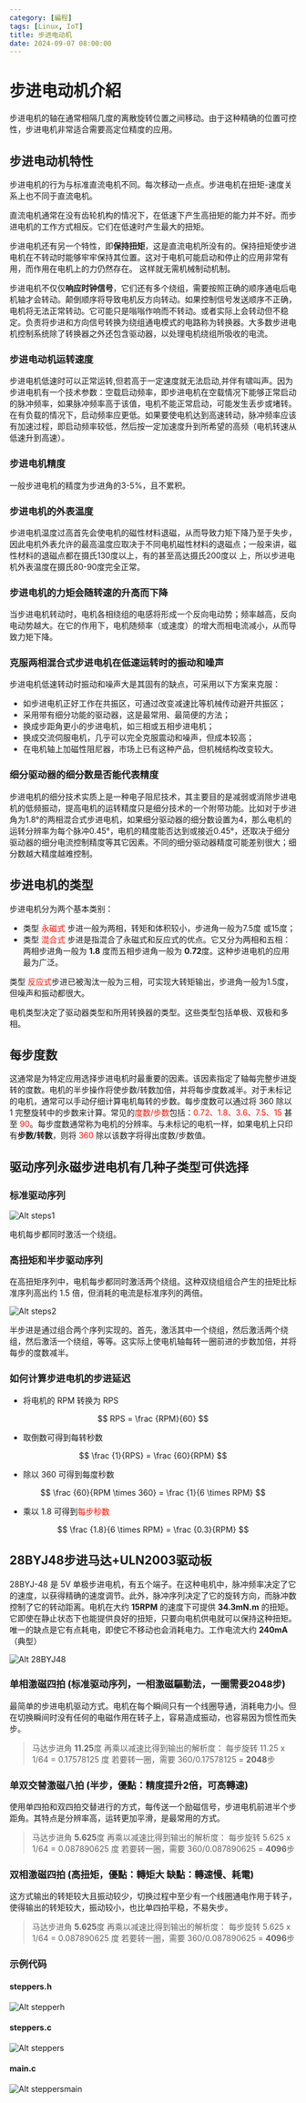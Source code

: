 ```yaml
---
category: [編程]
tags: [Linux, IoT]
title: 步进电动机
date: 2024-09-07 08:00:00
---
```

<style>
  table {
    width: 100%
    }
  td {
    vertical-align: center;
  }
  table.inputT{
    margin: 10px;
    width: auto;
    margin-left: auto;
    margin-right: auto;
    border: none;
  }
  input{
    text-align: center;
    padding: 0px 10px;
  }
  iframe{
    width: 100%;
    display: block;
    border-style:none;
  }
</style>

# 步进电动机介紹

步进电机的轴在通常相隔几度的离散旋转位置之间移动。由于这种精确的位置可控性，步进电机非常适合需要高定位精度的应用。

## 步进电动机特性

步进电机的行为与标准直流电机不同。每次移动一点点。步进电机在扭矩-速度关系上也不同于直流电机。

直流电机通常在没有齿轮机构的情况下，在低速下产生高扭矩的能力并不好。而步进电机的工作方式相反。它们在低速时产生最大的扭矩。

步进电机还有另一个特性，即**保持扭矩**，这是直流电机所没有的。保持扭矩使步进电机在不转动时能够牢牢保持其位置。这对于电机可能启动和停止的应用非常有用，而作用在电机上的力仍然存在。 这样就无需机械制动机制。

步进电机不仅仅**响应时钟信号**，它们还有多个绕组，需要按照正确的顺序通电后电机轴才会转动。颠倒顺序将导致电机反方向转动。如果控制信号发送顺序不正确，电机将无法正常转动。它可能只是嗡嗡作响而不转动。或者实际上会转动但不稳定。负责将步进和方向信号转换为绕组通电模式的电路称为转换器。大多数步进电机控制系统除了转换器之外还包含驱动器，以处理电机绕组所吸收的电流。

### 步进电动机运转速度

步进电机低速时可以正常运转,但若高于一定速度就无法启动,并伴有啸叫声。因为步进电机有一个技术参数：空载启动频率，即步进电机在空载情况下能够正常启动的脉冲频率，如果脉冲频率高于该值，电机不能正常启动，可能发生丢步或堵转。在有负载的情况下，启动频率应更低。如果要使电机达到高速转动，脉冲频率应该有加速过程，即启动频率较低，然后按一定加速度升到所希望的高频（电机转速从低速升到高速）。

### 步进电机精度

一般步进电机的精度为步进角的3-5%，且不累积。

### 步进电机的外表温度

步进电机温度过高首先会使电机的磁性材料退磁，从而导致力矩下降乃至于失步，因此电机外表允许的最高温度应取决于不同电机磁性材料的退磁点；一般来讲，磁性材料的退磁点都在摄氏130度以上，有的甚至高达摄氏200度以
上，所以步进电机外表温度在摄氏80-90度完全正常。

### 步进电机的力矩会随转速的升高而下降

当步进电机转动时，电机各相绕组的电感将形成一个反向电动势；频率越高，反向电动势越大。在它的作用下，电机随频率（或速度）的增大而相电流减小，从而导致力矩下降。

### 克服两相混合式步进电机在低速运转时的振动和噪声

步进电机低速转动时振动和噪声大是其固有的缺点，可采用以下方案来克服：

 - 如步进电机正好工作在共振区，可通过改变减速比等机械传动避开共振区；
 - 采用带有细分功能的驱动器，这是最常用、最简便的方法；
 - 换成步距角更小的步进电机，如三相或五相步进电机；
 - 换成交流伺服电机，几乎可以完全克服震动和噪声，但成本较高；
 - 在电机轴上加磁性阻尼器，市场上已有这种产品，但机械结构改变较大。

### 细分驱动器的细分数是否能代表精度

步进电机的细分技术实质上是一种电子阻尼技术，其主要目的是减弱或消除步进电机的低频振动，提高电机的运转精度只是细分技术的一个附带功能。比如对于步进角为1.8°的两相混合式步进电机，如果细分驱动器的细分数设置为4，那么电机的运转分辨率为每个脉冲0.45°，电机的精度能否达到或接近0.45°，还取决于细分驱动器的细分电流控制精度等其它因素。不同的细分驱动器精度可能差别很大；细分数越大精度越难控制。

## 步进电机的类型

步进电机分为两个基本类别：

- 类型 <font color="#FF1000">永磁式</font> 步进一般为两相，转矩和体积较小，步进角一般为7.5度 或15度；
- 类型 <font color="#FF1000">混合式</font> 步进是指混合了永磁式和反应式的优点。它又分为两相和五相：两相步进角一般为 **1.8** 度而五相步进角一般为 **0.72**度。这种步进电机的应用最为广泛。

类型 <font color="#FF1000">反应式</font>步进已被淘汰一般为三相，可实现大转矩输出，步进角一般为1.5度，但噪声和振动都很大。

电机类型决定了驱动器类型和所用转换器的类型。这些类型包括单极、双极和多相。

## 每步度数

这通常是为特定应用选择步进电机时最重要的因素。该因素指定了轴每完整步进旋转的度数。电机的半步操作将使步数/转数加倍，并将每步度数减半。对于未标记的电机，通常可以手动仔细计算电机每转的步数。每步度数可以通过将 360 除以 1 完整旋转中的步数来计算。常见的<font color="#FF1000">度数/步数</font>包括：<font color="#FF1000">0.72、1.8、3.6、7.5、15</font> 甚至 <font color="#FF1000">90</font>。每步度数通常称为电机的分辨率。与未标记的电机一样，如果电机上只印有**步数/转数**，则将 <font color="#FF1000">360</font> 除以该数字将得出度数/步数值。

## 驱动序列永磁步进电机有几种子类型可供选择

### 标准驱动序列

![Alt steps1](../assets/img/esp/steps1.png)

电机每步都同时激活一个绕组。

### **高扭矩**和**半步**驱动序列

在高扭矩序列中，电机每步都同时激活两个绕组。这种双绕组组合产生的扭矩比标准序列高出约 1.5 倍，但消耗的电流是标准序列的两倍。

![Alt steps2](../assets/img/esp/steps2.png)

半步进是通过组合两个序列实现的。首先，激活其中一个绕组，然后激活两个绕组，然后激活一个绕组，等等。这实际上使电机轴每转一圈前进的步数加倍，并将每步的度数减半。

### 如何计算步进电机的步进延迟

- 将电机的 RPM 转换为 RPS

$$
RPS = \frac {RPM}{60}
$$

- 取倒数可得到每转秒数

$$
\frac {1}{RPS} = \frac {60}{RPM}
$$

- 除以 360 可得到每度秒数

$$
\frac {60}{RPM \times 360} = \frac {1}{6 \times RPM}
$$

- 乘以 1.8 可得到<font color="#FF1000">每步秒数</font>

$$
\frac {1.8}{6 \times RPM} = \frac {0.3}{RPM}
$$

## 28BYJ48步进马达+ULN2003驱动板

28BYJ-48 是 5V 单极步进电机，有五个端子。在这种电机中，脉冲频率决定了它的速度，以获得精确的速度调节。此外，脉冲序列决定了它的旋转方向，而脉冲数控制了它的转动距离。电机在大约 **15RPM** 的速度下可提供 **34.3mN.m** 的扭矩。它即使在静止状态下也能提供良好的扭矩，只要向电机供电就​​可以保持这种扭矩。唯一的缺点是它有点耗电，即使它不移动也会消耗电力。工作电流大约 **240mA**（典型）

![Alt 28BYJ48](../assets/img/esp/28BYJ48.png)

### 单相激磁四拍 (标准驱动序列，一相激磁驅動法，一圈需要2048步)

最简单的步进电机驱动方式。电机在每个瞬间只有一个线圈导通，消耗电力小。但在切换瞬间时没有任何的电磁作用在转子上，容易造成振动，也容易因为惯性而失步。

> 马达步进角 **11.25**度 再乘以减速比得到输出的解析度：
> 每步旋转 11.25 x 1/64 = 0.17578125 度
> 若要转一圈，需要  360/0.17578125 = **2048**步

### 单双交替激磁八拍 (半步，優點：精度提升2倍，可高轉速)

使用单四拍和双四拍交替进行的方式，每传送一个励磁信号，步进电机前进半个步距角。其特点是分辨率高，运转更加平滑，是最常用的方式。

> 马达步进角 **5.625**度 再乘以减速比得到输出的解析度：
> 每步旋转 5.625 x 1/64 = 0.087890625 度
> 若要转一圈，需要  360/0.087890625 = **4096**步

### 双相激磁四拍 (高扭矩，優點：轉矩大 缺點：轉速慢、耗電)

这方式输出的转矩较大且振动较少，切换过程中至少有一个线圈通电作用于转子，使得输出的转矩较大，振动较小，也比单四拍平稳，不易失步。

> 马达步进角 **5.625**度 再乘以减速比得到输出的解析度：
> 每步旋转 5.625 x 1/64 = 0.087890625 度
> 若要转一圈，需要  360/0.087890625 = **4096**步

### 示例代码

#### steppers.h

![Alt stepperh](../assets/img/esp/stepperh.png)

#### steppers.c

![Alt steppers](../assets/img/esp/steppers.png)

#### main.c

![Alt steppersmain](../assets/img/esp/steppermotocmain.png)
